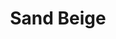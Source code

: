 ---
language: id
layout: product-item
title: Sand Beige
description: Description in &amp; Sand Beige
keyword: keyword in Sand Beige
image: /images/Bush-Hammer-Sand-Beige-Chisel.jpg
sub-title: Sand Beige
article-1: Height &#58; 8" <br>Depth &#58; 1/2″<br>Panel &#58; Full Chisel <br>Color &#58; Scored Bush Hammer
title-right: Sand Beige
article-right: Sand Beige
title-2: Sand Beige
article-2: Sand Beige
article-3: Sand Beige
alt-slide1: Sand Beige
alt-slide2: Sand Beige
alt-slide3: Sand Beige
slide1: /images/Bush-Hammer-Sand-Beige-Chisel.jpg
slide2: /images/Bush-Hammer-Sand-Beige-Chisel.jpg
slide3: /images/Bush-Hammer-Sand-Beige-Chisel.jpg
---
